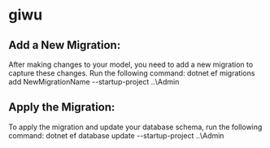 # giwu

## Add a New Migration:
After making changes to your model, you need to add a new migration to capture these changes. Run the following command:
dotnet ef migrations add NewMigrationName --startup-project ..\Admin

## Apply the Migration:
To apply the migration and update your database schema, run the following command:
dotnet ef database update --startup-project ..\Admin
